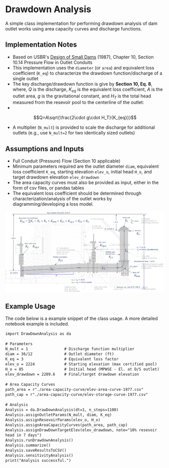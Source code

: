# Drawdown Analysis

A simple class implementation for performing drawdown analysis of dam outlet works using area capacity curves and discharge functions.

## Implementation Notes

* Based on USBR's [Design of Small Dams](https://www.usbr.gov/tsc/techreferences/mands/mands-pdfs/SmallDams.pdf) (1987), Chapter 10, Section 10.14 Pressure Flow in Outlet Conduits
* This implementation uses the `diameter` (or `area`) and equivalent loss coefficient (`K_eq`) to characterize the drawdown function/discharge of a single outlet
* The key discharge/drawdown function is give by **Section 10, Eq. 8**, where, $Q$ is the discharge, $K_{eq}$ is the equivalent loss coefficient, $A$ is the outlet area, $g$ is the gravitational constant, and $H_T$ is the total head measured from the resevoir pool to the centerline of the outlet: 
* 
$$Q=A\sqrt{\frac{2\cdot g\cdot H_T}{K_{eq}}}$$
* A multiplier (`N_mult`) is provided to scale the discharge for additional outlets (e.g., use `N_mult=2` for two identically sized outlets)

## Assumptions and Inputs

* Full Conduit (Pressure) Flow (Section 10 applicable)
* Minimum parameters required are the outlet diameter `diam`, equivalent loss coefficient `K_eq`, starting elevation `elev_o`, initial head `H_o`, and target drawdown elevation `elev_drawdown` 
* The area capacity curves must also be provided as input, either in the form of csv files, or pandas tables
* The equivalent loss coefficient should be determined through characterization/analysis of the outlet works by diagramming/developing a loss model.
  
![Loss Model Example][loss-model]

## Example Usage

The code below is a example snippet of the class usage. A more detailed notebook example is included. 

```
import DrawDownAnalysis as da

# Parameters
N_mult = 1                # Discharge function multiplier
diam = 36/12              # Outlet diameter (ft)
K_eq = 3                  # Equivalent loss factor
elev_o = 2224             # Starting elevation (max certified pool)
H_o = 85                  # Initial head (MPWSE - El. at D/S outlet)
elev_drawdown = 2209.6    # Final/target drawdown elevation

# Area Capacity Curves
path_area = r"./area-capacity-curve/elev-area-curve-1977.csv"
path_cap = r"./area-capacity-curve/elev-storage-curve-1977.csv"

# Analysis
Analysis = da.DrawDownAnalysis(dt=1, n_steps=1100)
Analysis.assignOutletParams(N_mult, diam, K_eq)
Analysis.assignResevoirParams(elev_o, H_o)
Analysis.assignAreaCapacityCurves(path_area, path_cap)
Analysis.assignDrawDownTargetElev(elev_drawdown, note="10% resevoir head in 7 days")
Analysis.runDrawdownAnalysis()
Analysis.summarize()
Analysis.saveResultsToCSV()
Analysis.sensitivityAnalysis()
print("Analysis successful.")
```


[loss-model]: assets/loss-model.png